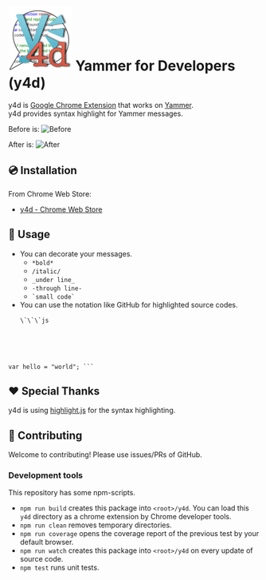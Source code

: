 # ![y4d](src/icon_128.png) Yammer for Developers (y4d)

y4d is [Google Chrome Extension](https://developer.chrome.com/extensions/) that works on [Yammer](https://yammer.com/).<br>
y4d provides syntax highlight for Yammer messages.

Before is:
![Before](https://dl.dropbox.com/u/5739705/y4d/before.png)

After is:
![After](https://dl.dropbox.com/u/5739705/y4d/after.png)


## 💿 Installation

From Chrome Web Store:

- [y4d - Chrome Web Store](https://chrome.google.com/webstore/detail/y4d/emnacjcchajajfmcfhgdfjhodkipafdh)

## 📖 Usage

* You can decorate your messages.
    * `*bold*`
    * `/italic/`
    * `_under line_`
    * `-through line-`
    * <code>\`small code\`</code>
* You can use the notation like GitHub for highlighted source codes.<br>
  <pre><code>\`\`\`js
var hello = "world";
\`\`\`
</code></pre>

## ❤ Special Thanks

y4d is using [highlight.js](https://highlightjs.org/) for the syntax highlighting.

## 💪 Contributing

Welcome to contributing!
Please use issues/PRs of GitHub.

### Development tools

This repository has some npm-scripts.

- `npm run build` creates this package into `<root>/y4d`. You can load this `y4d` directory as a chrome extension by Chrome developer tools.
- `npm run clean` removes temporary directories.
- `npm run coverage` opens the coverage report of the previous test by your default browser.
- `npm run watch` creates this package into `<root>/y4d` on every update of source code.
- `npm test` runs unit tests.
